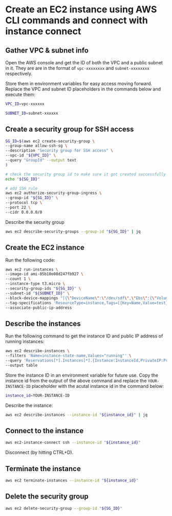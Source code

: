 # Create an EC2 instance using AWS CLI commands and connect with instance connect

## Gather VPC & subnet info

Open the AWS console and get the ID of both the VPC and a public subnet in it. They are are in the format of
`vpc-xxxxxxxx` and `subnet-xxxxxxxx` respectively.

Store them in environment variables for easy access moving forward. Replace the VPC and subnet ID placeholders in the commands below and execute them:

```Bash
VPC_ID=vpc-xxxxxx
```

```Bash
SUBNET_ID=subnet-xxxxxx
```

## Create a security group for SSH access

```Bash
SG_ID=$(aws ec2 create-security-group \
--group-name allow-ssh-sg \
--description "Security group for SSH access" \
--vpc-id "${VPC_ID}" \
--query "GroupId" --output text
)
```

```Bash
# check the security group id to make sure it got created successfully
echo "${SG_ID}"
```

```Bash
# add SSH rule
aws ec2 authorize-security-group-ingress \
--group-id "${SG_ID}" \
--protocol tcp \
--port 22 \
--cidr 0.0.0.0/0
```

Describe the security group

```Bash
aws ec2 describe-security-groups --group-id "${SG_ID}" | jq
```

## Create the EC2 instance

Run the following code:

```Bash
aws ec2 run-instances \
--image-id ami-05b10e08d247fb927 \
--count 1 \
--instance-type t3.micro \
--security-group-ids "${SG_ID}" \
--subnet-id "${SUBNET_ID}" \
--block-device-mappings "[{\"DeviceName\":\"/dev/sdf\",\"Ebs\":{\"VolumeSize\":20,\"DeleteOnTermination\":false}}]" \
--tag-specifications 'ResourceType=instance,Tags=[{Key=Name,Value=test}]' \
--associate-public-ip-address
```

## Describe the instances

Run the following command to get the instance ID and public IP address of running instances:

```Bash
aws ec2 describe-instances \
--filters 'Name=instance-state-name,Values="running"' \
--query 'Reservations[*].Instances[*].{Instance:InstanceId,PrivateIP:PrivateIpAddress,PublicIP:PublicIpAddress,Name:Tags[?Key==`Name`]|[0].Value}' \
--output table
```

Store the instance ID in an environment variable for future use. Copy the instance id from the output of the above
command and replace the `YOUR-INSTANCE-ID` placeholder with the acutal instance id in the command below:

```Bash
instance_id=YOUR-INSTANCE-ID
```

Describe the instance:

```Bash
aws ec2 describe-instances --instance-id "${instance_id}" | jq
```

## Connect to the instance

```Bash
aws ec2-instance-connect ssh --instance-id "${instance_id}"
```

Disconnect (by hitting CTRL+D).

## Terminate the instance

```Bash
aws ec2 terminate-instances --instance-id "${instance_id}"
```

## Delete the security group

```Bash
aws ec2 delete-security-group --group-id "${SG_ID}"
```
